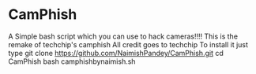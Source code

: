 # CamPhish
A Simple bash script which you can use to hack cameras!!!!
This is the remake of techchip's camphish
All credit goes to techchip
To install it just type
git clone https://github.com/NaimishPandey/CamPhish.git
cd CamPhish 
bash camphishbynaimish.sh
